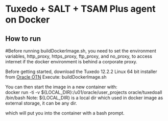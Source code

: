 
Tuxedo + SALT + TSAM Plus agent on Docker
===============

## How to run
#Before running buildDockerImage.sh, you need to set the environment variables, http_proxy, https_proxy, ftp_proxy, and no_proxy, to access internet if the docker environment is behind a corporate proxy.

Before getting started, download the Tuxedo 12.2.2 Linux 64 bit installer from [Oracle OTN](http://www.oracle.com/technetwork/middleware/tuxedo/downloads/index.html)
Execute:
buildDockerImage.sh

You can then start the image in a new container with:  
docker run -ti -v \${LOCAL_DIR}:/u01/oracle/user_projects oracle/tuxedoall /bin/bash
Note: \${LOCAL_DIR} is a local dir which used in docker image as external storage, it can be any dir.

which will put you into the container with a bash prompt. 
